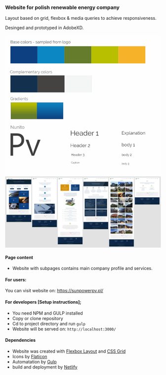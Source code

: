 ### Website for polish renewable energy company

Layout based on grid, flexbox & media queries to achieve responsiveness.

Desinged and prototyped in AdobeXD.

![style guide](readme-img/style-guide.jpg)
![prototype](readme-img/prototype.jpg)

#### Page content
* Website with subpages contains main company profile and services.

#### For users:

You can visit website on: https://sunpowerpv.pl/

#### For developers [Setup instructions];
* You need NPM and GULP installed
* Copy or clone repository
* Cd to project directory and run `gulp`
* Website will be served on: `http://localhost:3000/`


#### Dependencies
* Website was created with [Flexbox Layout](https://css-tricks.com/snippets/css/a-guide-to-flexbox/) and [CSS Grid](https://css-tricks.com/snippets/css/complete-guide-grid/)
* Icons by [Flaticon](https://www.flaticon.com/)
* Automatation by [Gulp](https://gulpjs.com/)
* build and deployment by [Netlify](https://www.netlify.com/)